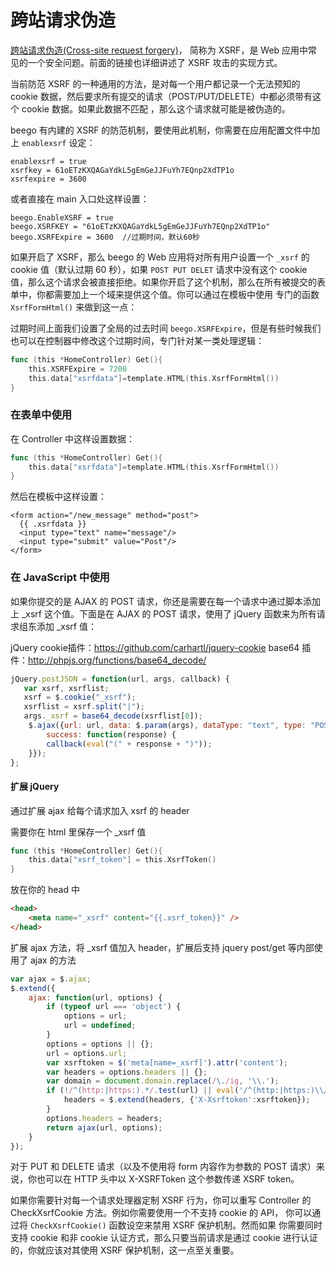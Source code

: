 # 跨站请求伪造

[跨站请求伪造(Cross-site request forgery)](http://en.wikipedia.org/wiki/Cross-site_request_forgery)， 简称为 XSRF，是 Web 应用中常见的一个安全问题。前面的链接也详细讲述了 XSRF 攻击的实现方式。

当前防范 XSRF 的一种通用的方法，是对每一个用户都记录一个无法预知的 cookie 数据，然后要求所有提交的请求（POST/PUT/DELETE）中都必须带有这个 cookie 数据。如果此数据不匹配 ，那么这个请求就可能是被伪造的。

beego 有内建的 XSRF 的防范机制，要使用此机制，你需要在应用配置文件中加上 `enablexsrf` 设定：

    enablexsrf = true
    xsrfkey = 61oETzKXQAGaYdkL5gEmGeJJFuYh7EQnp2XdTP1o
    xsrfexpire = 3600   

或者直接在 main 入口处这样设置：

    beego.EnableXSRF = true
    beego.XSRFKEY = "61oETzKXQAGaYdkL5gEmGeJJFuYh7EQnp2XdTP1o"
    beego.XSRFExpire = 3600  //过期时间，默认60秒
    

如果开启了 XSRF，那么 beego 的 Web 应用将对所有用户设置一个 `_xsrf` 的 cookie 值（默认过期 60 秒），如果 `POST PUT DELET` 请求中没有这个 cookie 值，那么这个请求会被直接拒绝。如果你开启了这个机制，那么在所有被提交的表单中，你都需要加上一个域来提供这个值。你可以通过在模板中使用 专门的函数 `XsrfFormHtml()` 来做到这一点：

过期时间上面我们设置了全局的过去时间 `beego.XSRFExpire`，但是有些时候我们也可以在控制器中修改这个过期时间，专门针对某一类处理逻辑：

```go
func (this *HomeController) Get(){ 
	this.XSRFExpire = 7200    
	this.data["xsrfdata"]=template.HTML(this.XsrfFormHtml())
}
```

### 在表单中使用

在 Controller 中这样设置数据：

```go
func (this *HomeController) Get(){        
    this.data["xsrfdata"]=template.HTML(this.XsrfFormHtml())
}
```
  
然后在模板中这样设置：

    <form action="/new_message" method="post">
      {{ .xsrfdata }}
      <input type="text" name="message"/>
      <input type="submit" value="Post"/>
    </form>

### 在 JavaScript 中使用

如果你提交的是 AJAX 的 POST 请求，你还是需要在每一个请求中通过脚本添加上 _xsrf 这个值。下面是在 AJAX 的 POST 请求，使用了 jQuery 函数来为所有请求组东添加 _xsrf 值：

jQuery cookie插件：https://github.com/carhartl/jquery-cookie
base64 插件：http://phpjs.org/functions/base64_decode/

```js
jQuery.postJSON = function(url, args, callback) {
   var xsrf, xsrflist;
   xsrf = $.cookie("_xsrf");
   xsrflist = xsrf.split("|");
   args._xsrf = base64_decode(xsrflist[0]);
    $.ajax({url: url, data: $.param(args), dataType: "text", type: "POST",
        success: function(response) {
        callback(eval("(" + response + ")"));
    }});
};
```

#### 扩展 jQuery

通过扩展 ajax 给每个请求加入 xsrf 的 header

需要你在 html 里保存一个 _xsrf 值

```go
func (this *HomeController) Get(){        
    this.data["xsrf_token"] = this.XsrfToken()
}
```

放在你的 head 中

```html
<head>
    <meta name="_xsrf" content="{{.xsrf_token}}" />
</head>
```

扩展 ajax 方法，将 _xsrf 值加入 header，扩展后支持 jquery post/get 等内部使用了 ajax 的方法

```js
var ajax = $.ajax;
$.extend({
    ajax: function(url, options) {
        if (typeof url === 'object') {
            options = url;
            url = undefined;
        }
        options = options || {};
        url = options.url;
        var xsrftoken = $('meta[name=_xsrf]').attr('content');
        var headers = options.headers || {};
        var domain = document.domain.replace(/\./ig, '\\.');
        if (!/^(http:|https:).*/.test(url) || eval('/^(http:|https:)\\/\\/(.+\\.)*' + domain + '.*/').test(url)) {
            headers = $.extend(headers, {'X-Xsrftoken':xsrftoken});
        }
        options.headers = headers;
        return ajax(url, options);
    }
});
```

对于 PUT 和 DELETE 请求（以及不使用将 form 内容作为参数的 POST 请求）来说，你也可以在 HTTP 头中以 X-XSRFToken 这个参数传递 XSRF token。

如果你需要针对每一个请求处理器定制 XSRF 行为，你可以重写 Controller 的 CheckXsrfCookie 方法。例如你需要使用一个不支持 cookie 的 API， 你可以通过将 `CheckXsrfCookie()` 函数设空来禁用 XSRF 保护机制。然而如果 你需要同时支持 cookie 和非 cookie 认证方式，那么只要当前请求是通过 cookie 进行认证的，你就应该对其使用 XSRF 保护机制，这一点至关重要。
